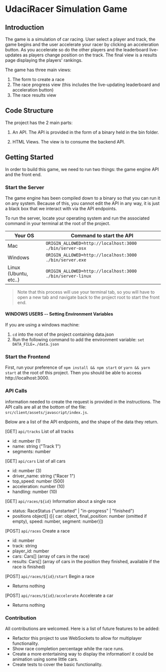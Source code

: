 # UdaciRacer Simulation Game

## Introduction

The game is a simulation of car racing. User select a player and track, the game begins and the user accelerate your
racer by clicking an acceleration button. As you accelerate so do the other players and the leaderboard live-updates as
players change position on the track. The final view is a results page displaying the players' rankings.

The game has three main views:

1. The form to create a race
2. The race progress view (this includes the live-updating leaderboard and acceleration button)
3. The race results view

## Code Structure

The project has the 2 main parts: 

1. An API. The API is provided in the form of a binary held in the bin folder. 

2. HTML Views. The view is to consume the backend API.

## Getting Started

In order to build this game, we need to run two things: the game engine API and the front end.

### Start the Server

The game engine has been compiled down to a binary so that you can run it on any system. Because of this, you cannot
edit the API in any way, it is just a black box that we interact with via the API endpoints.

To run the server, locate your operating system and run the associated command in your terminal at the root of the
project.

| Your OS               | Command to start the API                                  |
| --------------------- | --------------------------------------------------------- |
| Mac                   | `ORIGIN_ALLOWED=http://localhost:3000 ./bin/server-osx`   |
| Windows               | `ORIGIN_ALLOWED=http://localhost:3000 ./bin/server.exe`   |
| Linux (Ubuntu, etc..) | `ORIGIN_ALLOWED=http://localhost:3000 ./bin/server-linux` |

> Note that this process will use your terminal tab, so you will have to open a new tab and navigate back to the project
root to start the front end.

#### WINDOWS USERS -- Setting Environment Variables

If you are using a windows machine:

1. `cd` into the root of the project containing data.json
2. Run the following command to add the environment variable:
   ```set DATA_FILE=./data.json```
   
### Start the Frontend

First, run your preference of `npm install && npm start` or `yarn && yarn start` at the root of this project. Then you
should be able to access http://localhost:3000.

### API Calls

information needed to create the request is provided in the instructions. The API calls are all at the bottom of the
file: `src/client/assets/javascript/index.js`.

Below are a list of the API endpoints, and the shape of the data they return.

[GET] `api/tracks`
List of all tracks

- id: number (1)
- name: string ("Track 1")
- segments: number[]([87,47,29,31,78,25,80,76,60,14....])

[GET] `api/cars`
List of all cars

- id: number (3)
- driver_name: string ("Racer 1")
- top_speed: number (500)
- acceleration: number (10)
- handling: number (10)

[GET] `api/races/${id}`
Information about a single race

- status: RaceStatus ("unstarted" | "in-progress" | "finished")
- positions object[] ([{ car: object, final_position: number (omitted if empty), speed: number, segment: number}])

[POST] `api/races`
Create a race

- id: number
- track: string
- player_id: number
- cars: Cars[] (array of cars in the race)
- results: Cars[] (array of cars in the position they finished, available if the race is finished)

[POST] `api/races/${id}/start`
Begin a race

- Returns nothing

[POST] `api/races/${id}/accelerate`
Accelerate a car

- Returns nothing


### Contribution

All contributions are welcomed. Here is a list of future features to be added:

- Refactor this project to use WebSockets to allow for multiplayer functionality.
- Show race completion percentage while the race runs.
- Create a more entertaining way to display the information! it could be animation using some little cars.
- Create tests to cover the basic functionality.